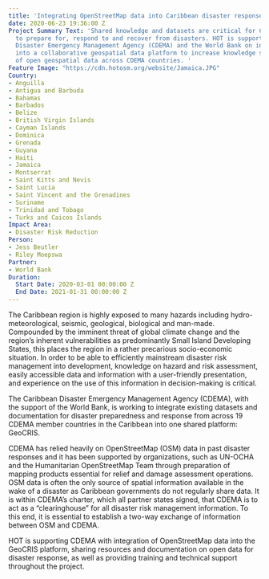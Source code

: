 ```yaml
---
title: 'Integrating OpenStreetMap data into Caribbean disaster response efforts: GeoCRIS'
date: 2020-06-23 19:36:00 Z
Project Summary Text: 'Shared knowledge and datasets are critical for Caribbean nations
  to prepare for, respond to and recover from disasters. HOT is supporting the Caribbean
  Disaster Emergency Management Agency (CDEMA) and the World Bank on integrating OpenStreetMap
  into a collaborative geospatial data platform to increase knowledge share and use
  of open geospatial data across CDEMA countries. '
Feature Image: "https://cdn.hotosm.org/website/Jamaica.JPG"
Country:
- Anguilla
- Antigua and Barbuda
- Bahamas
- Barbados
- Belize
- British Virgin Islands
- Cayman Islands
- Dominica
- Grenada
- Guyana
- Haiti
- Jamaica
- Montserrat
- Saint Kitts and Nevis
- Saint Lucia
- Saint Vincent and the Grenadines
- Suriname
- Trinidad and Tobago
- Turks and Caicos Islands
Impact Area:
- Disaster Risk Reduction
Person:
- Jess Beutler
- Riley Moepswa
Partner:
- World Bank
Duration:
  Start Date: 2020-03-01 00:00:00 Z
  End Date: 2021-01-31 00:00:00 Z
---
```


The Caribbean region is highly exposed to many hazards including hydro-meteorological, seismic, geological, biological and man-made. Compounded by the imminent threat of global climate change and the region’s inherent vulnerabilities as predominantly Small Island Developing States, this places the region in a rather precarious socio-economic situation. In order to be able to efficiently mainstream disaster risk management into development, knowledge on hazard and risk assessment, easily accessible data and information with a user-friendly presentation, and experience on the use of this information in decision-making is critical. 

The Caribbean Disaster Emergency Management Agency (CDEMA), with the support of the World Bank, is working to integrate existing datasets and documentation for disaster preparedness and response from across 19 CDEMA member countries in the Caribbean into one shared platform: GeoCRIS. 

CDEMA has relied heavily on OpenStreetMap (OSM) data in past disaster responses and it has been supported by organizations, such as UN-OCHA and the Humanitarian OpenStreetMap Team through preparation of mapping products essential for relief and damage assessment operations. OSM data is often the only source of spatial information available in the wake of a disaster as Caribbean governments do not regularly share data. It is within CDEMA’s charter, which all partner states signed, that CDEMA is to act as a “clearinghouse” for all disaster risk management information. To this end, it is essential to establish a two-way exchange of information between OSM and CDEMA.

HOT is supporting CDEMA with integration of OpenStreetMap data into the GeoCRIS platform, sharing resources and documentation on open data for disaster response, as well as providing training and technical support throughout the project. 